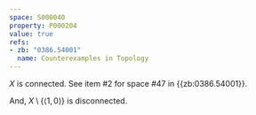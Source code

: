 ```yaml
---
space: S000040
property: P000204
value: true
refs:
- zb: "0386.54001"
  name: Counterexamples in Topology
---
```


$X$ is connected. See item #2 for space #47 in {{zb:0386.54001}}.

And, $X \setminus \{\langle 1,0 \rangle\}$ is disconnected.
